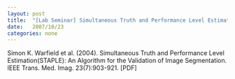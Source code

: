 ```yaml
---
layout: post
title:  "[Lab Seminar] Simultaneous Truth and Performance Level Estimation(STAPLE): An Algorithm for the Validation of Image Segmentation"
date:   2007/10/23
categories: none
---
```


Simon K. Warfield et al. (2004). Simultaneous Truth and Performance Level Estimation(STAPLE): An Algorithm for the Validation of Image Segmentation. IEEE Trans. Med. Imag. 23(7):903-921. [PDF]







 

